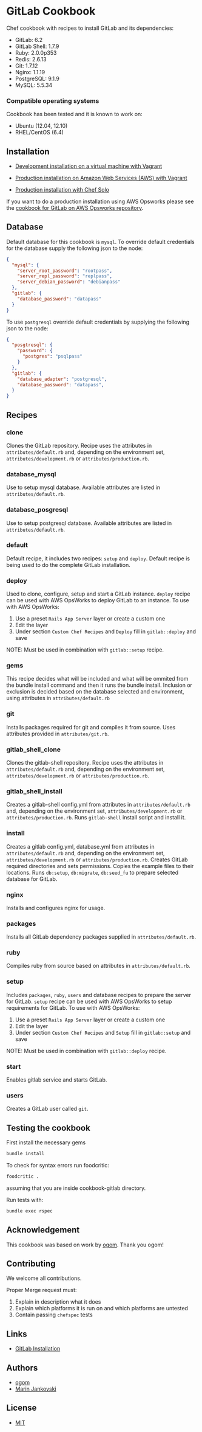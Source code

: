 GitLab Cookbook
===============

Chef cookbook with recipes to install GitLab and its dependencies:

* GitLab: 6.2
* GitLab Shell: 1.7.9
* Ruby: 2.0.0p353
* Redis: 2.6.13
* Git: 1.7.12
* Nginx: 1.1.19
* PostgreSQL: 9.1.9
* MySQL: 5.5.34

### Compatible operating systems

Cookbook has been tested and it is known to work on:

* Ubuntu (12.04, 12.10)
* RHEL/CentOS (6.4)

## Installation

* [Development installation on a virtual machine with Vagrant](doc/development.md)

* [Production installation on Amazon Web Services (AWS) with Vagrant](doc/aws_vagrant.md)

* [Production installation with Chef Solo](doc/production.md)

If you want to do a production installation using AWS Opsworks please see the [cookbook for GitLab on AWS Opsworks repository](https://gitlab.com/gitlab-com/cookbook-gitlab-opsworks/blob/master/README.md).

## Database

Default database for this cookbook is `mysql`.
To override default credentials for the database supply the following json to the node:

```json
{
  "mysql": {
    "server_root_password": "rootpass",
    "server_repl_password": "replpass",
    "server_debian_password": "debianpass"
  },
  "gitlab": {
    "database_password": "datapass"
  }
}
```

To use `postgresql` override default credentials by supplying the following json to the node:

```json
{
  "posgtresql": {
    "password": {
      "postgres": "psqlpass"
    }
  },
  "gitlab": {
    "database_adapter": "postgresql",
    "database_password": "datapass",
  }
}
```

## Recipes

### clone

Clones the GitLab repository. Recipe uses the attributes in `attributes/default.rb` and, depending on the environment set,
`attributes/development.rb` or `attributes/production.rb`.

### database_mysql

Use to setup mysql database. Available attributes are listed in `attributes/default.rb`.

### database_posgresql

Use to setup postgresql database. Available attributes are listed in `attributes/default.rb`.

### default

Default recipe, it includes two recipes: `setup` and `deploy`. Default recipe is being used to do the complete GitLab installation.

### deploy

Used to clone, configure, setup and start a GitLab instance. `deploy` recipe can be used with AWS OpsWorks to deploy GitLab to an instance.
To use with AWS OpsWorks:

1. Use a preset `Rails App Server` layer or create a custom one
1. Edit the layer
1. Under section `Custom Chef Recipes` and `Deploy` fill in `gitlab::deploy` and save

NOTE: Must be used in combination with `gitlab::setup` recipe.

### gems

This recipe decides what will be included and what will be ommited from the bundle install command and then it runs the bundle install.
Inclusion or exclusion is decided based on the database selected and environment, using attributes in `attributes/default.rb`

### git

Installs packages required for git and compiles it from source. Uses attributes provided in `attributes/git.rb`.

### gitlab_shell_clone

Clones the gitlab-shell repository. Recipe uses the attributes in `attributes/default.rb` and, depending on the environment set,
`attributes/development.rb` or `attributes/production.rb`.

### gitlab_shell_install
Creates a gitlab-shell config.yml from attributes in `attributes/default.rb` and, depending on the environment set,
`attributes/development.rb` or `attributes/production.rb`. Runs `gitlab-shell` install script and install it.

### install
Creates a gitlab config.yml, database.yml from attributes in `attributes/default.rb` and, depending on the environment set,
`attributes/development.rb` or `attributes/production.rb`. Creates GitLab required directories and sets permissions. Copies the example files
to their locations. Runs `db:setup`, `db:migrate`, `db:seed_fu` to prepare selected database for GitLab.

### nginx
Installs and configures nginx for usage.

### packages
Installs all GitLab dependency packages supplied in `attributes/default.rb`.

### ruby
Compiles ruby from source based on attributes in `attributes/default.rb`.

### setup

Includes `packages`, `ruby`, `users` and database recipes to prepare the server for GitLab.
`setup` recipe can be used with AWS OpsWorks to setup requirements for GitLab.
To use with AWS OpsWorks:

1. Use a preset `Rails App Server` layer or create a custom one
1. Edit the layer
1. Under section `Custom Chef Recipes` and `Setup` fill in `gitlab::setup` and save

NOTE: Must be used in combination with `gitlab::deploy` recipe.

### start

Enables gitlab service and starts GitLab.

### users

Creates a GitLab user called `git`.

## Testing the cookbook

First install the necessary gems

```bash
bundle install
```
To check for syntax errors run foodcritic:

```bash
foodcritic .
```
assuming that you are inside cookbook-gitlab directory.

Run tests with:

```bash
bundle exec rspec
```

## Acknowledgement

This cookbook was based on work by [ogom](https://github.com/ogom/cookbook-gitlab). Thank you ogom!

## Contributing

We welcome all contributions.

Proper Merge request must:

1. Explain in description what it does
1. Explain which platforms it is run on and which platforms are untested
1. Contain passing `chefspec` tests

## Links

* [GitLab Installation](https://github.com/gitlabhq/gitlabhq/blob/master/doc/install/installation.md)

## Authors

* [ogom](https://github.com/ogom)
* [Marin Jankovski](https://github.com/maxlazio)

## License

* [MIT](LICENSE)

